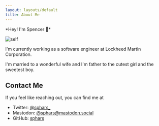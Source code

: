 ```yaml
---
layout: layouts/default
title: About Me
---
```


*Hey! I'm Spencer 👋*️

![self](/static/img/self.jpg "Yep that's me")

I'm currently working as a software engineer at Lockheed Martin Corporation.

I'm married to a wonderful wife and I'm father to the cutest girl and the sweetest boy.

## Contact Me
If you feel like reaching out, you can find me at
 * Twitter: [@sphars_](https://twitter.com/sphars_) 
 * Mastodon: [@sphars@mastodon.social](https://mastodon.social/@sphars)
 * GitHub: [sphars](https://github.com/sphars)
